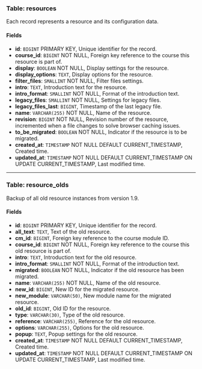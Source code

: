 ### Table: resources

Each record represents a resource and its configuration data.

#### Fields

- **id**: `BIGINT` PRIMARY KEY, Unique identifier for the record.
- **course_id**: `BIGINT` NOT NULL, Foreign key reference to the course this resource is part of.
- **display**: `BOOLEAN` NOT NULL, Display settings for the resource.
- **display_options**: `TEXT`, Display options for the resource.
- **filter_files**: `SMALLINT` NOT NULL, Filter files settings.
- **intro**: `TEXT`, Introduction text for the resource.
- **intro_format**: `SMALLINT` NOT NULL, Format of the introduction text.
- **legacy_files**: `SMALLINT` NOT NULL, Settings for legacy files.
- **legacy_files_last**: `BIGINT`, Timestamp of the last legacy file.
- **name**: `VARCHAR(255)` NOT NULL, Name of the resource.
- **revision**: `BIGINT` NOT NULL, Revision number of the resource, incremented when a file changes to solve browser caching issues.
- **to_be_migrated**: `BOOLEAN` NOT NULL, Indicator if the resource is to be migrated.
- **created_at**: `TIMESTAMP` NOT NULL DEFAULT CURRENT_TIMESTAMP, Created time.
- **updated_at**: `TIMESTAMP` NOT NULL DEFAULT CURRENT_TIMESTAMP ON UPDATE CURRENT_TIMESTAMP, Last modified time.

---

### Table: resource_olds

Backup of all old resource instances from version 1.9.

#### Fields

- **id**: `BIGINT` PRIMARY KEY, Unique identifier for the record.
- **all_text**: `TEXT`, Text of the old resource.
- **cm_id**: `BIGINT`, Foreign key reference to the course module ID.
- **course_id**: `BIGINT` NOT NULL, Foreign key reference to the course this old resource is part of.
- **intro**: `TEXT`, Introduction text for the old resource.
- **intro_format**: `SMALLINT` NOT NULL, Format of the introduction text.
- **migrated**: `BOOLEAN` NOT NULL, Indicator if the old resource has been migrated.
- **name**: `VARCHAR(255)` NOT NULL, Name of the old resource.
- **new_id**: `BIGINT`, New ID for the migrated resource.
- **new_module**: `VARCHAR(50)`, New module name for the migrated resource.
- **old_id**: `BIGINT`, Old ID for the resource.
- **type**: `VARCHAR(30)`, Type of the old resource.
- **reference**: `VARCHAR(255)`, Reference for the old resource.
- **options**: `VARCHAR(255)`, Options for the old resource.
- **popup**: `TEXT`, Popup settings for the old resource.
- **created_at**: `TIMESTAMP` NOT NULL DEFAULT CURRENT_TIMESTAMP, Created time.
- **updated_at**: `TIMESTAMP` NOT NULL DEFAULT CURRENT_TIMESTAMP ON UPDATE CURRENT_TIMESTAMP, Last modified time.
